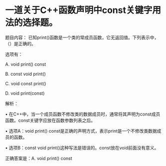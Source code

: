# 一道关于C++函数声明中const关键字用法的选择题。

题目内容：
已知print()函数是一个类的常成员函数，它无返回值。下列表示中，（）是正确的。

选项有：

A. void print() const

B. const void print()

C. void const print()

D. void print(const)

解析：

• 在C++中，当一个成员函数不修改类的数据成员时，通常将其声明为const成员函数。const关键字应放在函数参数列表之后。

• 选项A：void print() const是正确的声明方式，表示print是一个不修改类数据成员的函数。

• 选项B：const void print()这种写法是错误的。const放在void前面没有意义。

正确答案是：A. void print() const
